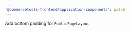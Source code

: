 ```yaml
---
'@commercetools-frontend/application-components': patch
---
```


Add bottom padding for `PublicPageLayout`
